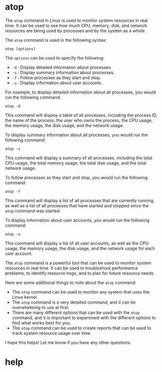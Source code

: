 # atop
The `atop` command in Linux is used to monitor system resources in real time. It can be used to see how much CPU, memory, disk, and network resources are being used by processes and by the system as a whole.

The `atop` command is used in the following syntax:

```
atop [options]
```

The `options` can be used to specify the following:

* `-d` : Display detailed information about processes.
* `-s` : Display summary information about processes.
* `-f` : Follow processes as they start and stop.
* `-u` : Display information about user accounts.

For example, to display detailed information about all processes, you would run the following command:

```
atop -d
```

This command will display a table of all processes, including the process ID, the name of the process, the user who owns the process, the CPU usage, the memory usage, the disk usage, and the network usage.

To display summary information about all processes, you would run the following command:

```
atop -s
```

This command will display a summary of all processes, including the total CPU usage, the total memory usage, the total disk usage, and the total network usage.

To follow processes as they start and stop, you would run the following command:

```
atop -f
```

This command will display a list of all processes that are currently running, as well as a list of all processes that have started and stopped since the `atop` command was started.

To display information about user accounts, you would run the following command:

```
atop -u
```

This command will display a list of all user accounts, as well as the CPU usage, the memory usage, the disk usage, and the network usage for each user account.

The `atop` command is a powerful tool that can be used to monitor system resources in real time. It can be used to troubleshoot performance problems, to identify resource hogs, and to plan for future resource needs.

Here are some additional things to note about the `atop` command:

* The `atop` command can be used to monitor any system that uses the Linux kernel.
* The `atop` command is a very detailed command, and it can be overwhelming to use at first.
* There are many different options that can be used with the `atop` command, and it is important to experiment with the different options to find what works best for you.
* The `atop` command can be used to create reports that can be used to track system resource usage over time.

I hope this helps! Let me know if you have any other questions.




# help 

```

```

